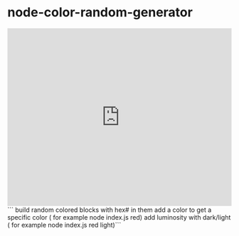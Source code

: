 # node-color-random-generator
<iframe height="400px" width="100%" src="https://repl.it/@fehol/node-color-random-generator-5?lite=true" scrolling="no" frameborder="no" allowtransparency="true" allowfullscreen="true" sandbox="allow-forms allow-pointer-lock allow-popups allow-same-origin allow-scripts allow-modals"></iframe>
``` build random colored blocks with hex# in them
add a color to get a specific color ( for example node index.js red)
add luminosity with dark/light ( for example node index.js red light)```
